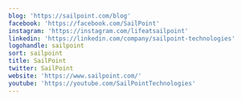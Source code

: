 ```yaml
---
blog: 'https://sailpoint.com/blog'
facebook: 'https://facebook.com/SailPoint'
instagram: 'https://instagram.com/lifeatsailpoint'
linkedin: 'https://linkedin.com/company/sailpoint-technologies'
logohandle: sailpoint
sort: sailpoint
title: SailPoint
twitter: SailPoint
website: 'https://www.sailpoint.com/'
youtube: 'https://youtube.com/SailPointTechnologies'
---
```

